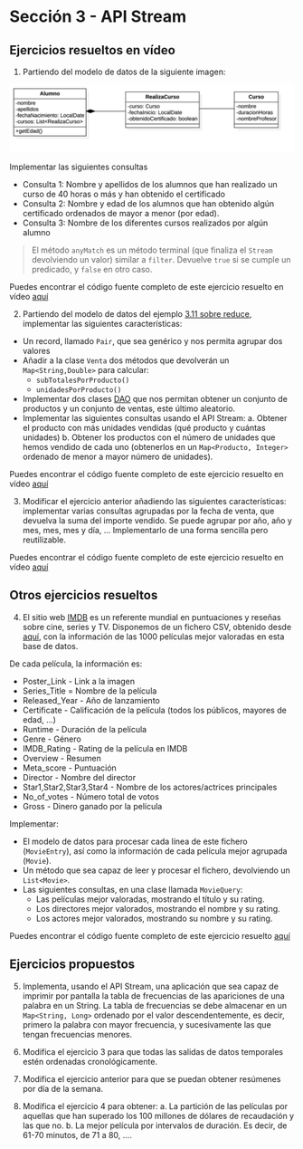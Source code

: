 # Sección 3 - API Stream

## Ejercicios resueltos en vídeo

1. Partiendo del modelo de datos de la siguiente imagen:

![Modelo de datos](../../Ejemplos/03.8_Ejercicio01/Main.png)

Implementar las siguientes consultas

- Consulta 1: Nombre y apellidos de los alumnos que han realizado un curso de 40 horas o más y han obtenido el certificado
- Consulta 2: Nombre y edad de los alumnos que han obtenido algún certificado ordenados de mayor a menor (por edad).
- Consulta 3: Nombre de los diferentes cursos realizados por algún alumno

> El método `anyMatch` es un método terminal (que finaliza el `Stream` devolviendo un valor) similar a `filter`. Devuelve `true` si se cumple un predicado, y `false` en otro caso.

Puedes encontrar el código fuente completo de este ejercicio resuelto en vídeo [aquí](../../Ejemplos/03.8_Ejercicio01/)


2. Partiendo del modelo de datos del ejemplo [3.11 sobre reduce](../../Ejemplos/03.11_Reduce/), implementar las siguientes características:

- Un record, llamado `Pair`, que sea genérico y nos permita agrupar dos valores
- Añadir a la clase `Venta` dos métodos que devolverán un `Map<String,Double>` para calcular:
  - `subTotalesPorProducto()`
  - `unidadesPorProducto()`
- Implementar dos clases [DAO](https://es.wikipedia.org/wiki/Objeto_de_acceso_a_datos) que nos permitan obtener un conjunto de productos y un conjunto de ventas, este último aleatorio.
- Implementar las siguientes consultas usando el API Stream:
    a. Obtener el producto con más unidades vendidas (qué producto y cuántas unidades)
    b. Obtener los productos con el número de unidades que hemos vendido de cada uno (obtenerlos en un `Map<Producto, Integer>` ordenado de menor a mayor número de unidades).

Puedes encontrar el código fuente completo de este ejercicio resuelto en vídeo [aquí](../../Ejemplos/03.17_Ejercicio02/)

3. Modificar el ejercicio anterior añadiendo las siguientes características: implementar varias consultas agrupadas por la fecha de venta, que devuelva la suma del importe vendido. Se puede agrupar por año, año y mes, mes, mes y día, ... Implementarlo de una forma sencilla pero reutilizable.

Puedes encontrar el código fuente completo de este ejercicio resuelto en vídeo [aquí](../../Ejemplos/03.18_Ejercicio03/)

## Otros ejercicios resueltos

4. El sitio web [IMDB](https://www.imdb.com/) es un referente mundial en puntuaciones y reseñas sobre cine, series y TV. Disponemos de un fichero CSV, obtenido desde [aquí](https://www.kaggle.com/datasets/harshitshankhdhar/imdb-dataset-of-top-1000-movies-and-tv-shows), con la información de las 1000 películas mejor valoradas en esta base de datos.

De cada película, la información es: 

- Poster_Link - Link a la imagen
- Series_Title = Nombre de la película
- Released_Year - Año de lanzamiento
- Certificate - Calificación de la película (todos los públicos, mayores de edad, ...)
- Runtime - Duración de la película
- Genre - Género
- IMDB_Rating - Rating de la película en IMDB
- Overview - Resumen
- Meta_score - Puntuación
- Director - Nombre del director
- Star1,Star2,Star3,Star4 - Nombre de los actores/actrices principales
- No_of_votes - Número total de votos
- Gross - Dinero ganado por la película

Implementar:

- El modelo de datos para procesar cada línea de este fichero (`MovieEntry`), así como la información de cada película mejor agrupada (`Movie`).
- Un método que sea capaz de leer y procesar el fichero, devolviendo un `List<Movie>`.
- Las siguientes consultas, en una clase llamada `MovieQuery`:
  - Las películas mejor valoradas, mostrando el título y su rating.
  - Los directores mejor valorados, mostrando el nombre y su rating.
  - Los actores mejor valorados, mostrando su nombre y su rating.

Puedes encontrar el código fuente completo de este ejercicio resuelto [aquí](./S03E04/)

  
## Ejercicios propuestos

5. Implementa, usando el API Stream, una aplicación que sea capaz de imprimir por pantalla la tabla de frecuencias de las apariciones de una palabra en un String. La tabla de frecuencias se debe almacenar en un `Map<String, Long>` ordenado por el valor descendentemente, es decir, primero la palabra con mayor frecuencia, y sucesivamente las que tengan frecuencias menores.

6. Modifica el ejercicio 3 para que todas las salidas de datos temporales estén ordenadas cronológicamente.

7. Modifica el ejercicio anterior para que se puedan obtener resúmenes por día de la semana.

8. Modifica el ejercicio 4 para obtener:
    a. La partición de las películas por aquellas que han superado los 100 millones de dólares de recaudación y las que no.
    b. La mejor película por intervalos de duración. Es decir, de 61-70 minutos, de 71 a 80, ....

 